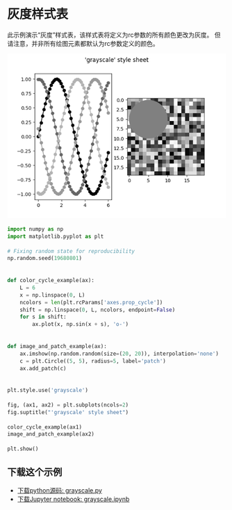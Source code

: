 # 灰度样式表

此示例演示“灰度”样式表，该样式表将定义为rc参数的所有颜色更改为灰度。 但请注意，并非所有绘图元素都默认为rc参数定义的颜色。

![灰度样式表示例](/static/images/gallery/sphx_glr_grayscale_001.png)

```python
import numpy as np
import matplotlib.pyplot as plt

# Fixing random state for reproducibility
np.random.seed(19680801)


def color_cycle_example(ax):
    L = 6
    x = np.linspace(0, L)
    ncolors = len(plt.rcParams['axes.prop_cycle'])
    shift = np.linspace(0, L, ncolors, endpoint=False)
    for s in shift:
        ax.plot(x, np.sin(x + s), 'o-')


def image_and_patch_example(ax):
    ax.imshow(np.random.random(size=(20, 20)), interpolation='none')
    c = plt.Circle((5, 5), radius=5, label='patch')
    ax.add_patch(c)


plt.style.use('grayscale')

fig, (ax1, ax2) = plt.subplots(ncols=2)
fig.suptitle("'grayscale' style sheet")

color_cycle_example(ax1)
image_and_patch_example(ax2)

plt.show()
```

## 下载这个示例
            
- [下载python源码: grayscale.py](https://matplotlib.org/_downloads/grayscale.py)
- [下载Jupyter notebook: grayscale.ipynb](https://matplotlib.org/_downloads/grayscale.ipynb)